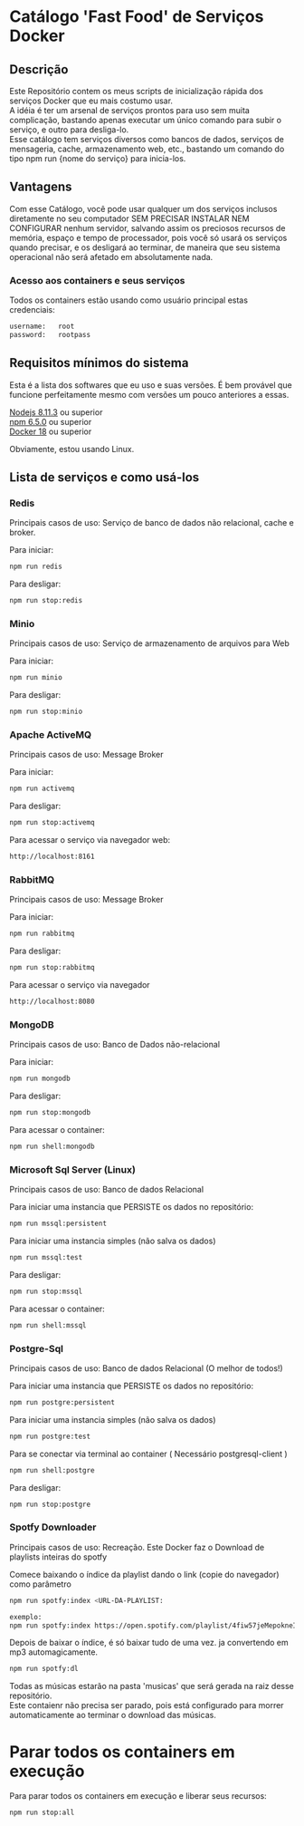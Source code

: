 # Catálogo 'Fast Food' de Serviços Docker

## Descrição
Este Repositório contem os meus scripts de inicialização rápida dos serviços Docker que eu mais costumo usar.  
A idéia é ter um arsenal de serviços prontos para uso sem muita complicação, bastando apenas executar um único comando para subir o serviço, e outro para desliga-lo.  
Esse catálogo tem serviços diversos como bancos de dados, serviços de mensageria, cache, armazenamento web, etc., bastando um comando do tipo npm run {nome do serviço} para inicia-los.  

## Vantagens
Com esse Catálogo, você pode usar qualquer um dos serviços inclusos diretamente no seu computador SEM PRECISAR INSTALAR NEM CONFIGURAR nenhum servidor, salvando assim os preciosos recursos de memória, espaço  e tempo de processador, pois você só usará os serviços quando precisar, e os desligará ao terminar, de maneira que seu sistema operacional não será afetado em absolutamente nada.

### Acesso aos containers e seus serviços
Todos os containers estão usando como usuário principal estas credenciais:
```bash
username:   root
password:   rootpass
```
## Requisitos mínimos do sistema
Esta é a lista dos softwares que eu uso e suas versões. É bem provável que funcione perfeitamente mesmo com versões um pouco anteriores a essas.

<a href="https://nodejs.org/en/">Nodejs 8.11.3</a> ou superior  
<a href="https://nodejs.org/en/">npm 6.5.0</a> ou superior  
 <a href="https://www.docker.com/get-started">Docker 18</a> ou superior

Obviamente, estou usando Linux.

## Lista de serviços e como usá-los

### Redis
Principais casos de uso: Serviço de banco de dados não relacional, cache e broker.

Para iniciar:
```bash
npm run redis
```

Para desligar:
```bash
npm run stop:redis
```

### Minio
Principais casos de uso: Serviço de armazenamento de arquivos para Web

Para iniciar:
```bash
npm run minio
```

Para desligar:
```bash
npm run stop:minio
```

### Apache ActiveMQ
Principais casos de uso: Message Broker

Para iniciar:
```bash
npm run activemq
```

Para desligar:
```bash
npm run stop:activemq
```

Para acessar o serviço via navegador web:
```bash
http://localhost:8161
```

### RabbitMQ
Principais casos de uso: Message Broker

Para iniciar:
```bash
npm run rabbitmq
```

Para desligar:
```bash
npm run stop:rabbitmq
```

Para acessar o serviço via navegador
```bash
http://localhost:8080
```

### MongoDB
Principais casos de uso: Banco de Dados não-relacional

Para iniciar:
```bash
npm run mongodb
```

Para desligar:
```bash
npm run stop:mongodb
```

Para acessar o container:
```bash
npm run shell:mongodb
```

### Microsoft Sql Server (Linux)
Principais casos de uso: Banco de dados Relacional

Para iniciar uma instancia que PERSISTE os dados no repositório:
```bash
npm run mssql:persistent
```

Para iniciar uma instancia simples (não salva os dados)
```bash
npm run mssql:test
```

Para desligar:
```bash
npm run stop:mssql
```

Para acessar o container:
```bash
npm run shell:mssql
```

### Postgre-Sql
Principais casos de uso: Banco de dados Relacional (O melhor de todos!)

Para iniciar uma instancia que PERSISTE os dados no repositório:
```bash
npm run postgre:persistent
```

Para iniciar uma instancia simples (não salva os dados)
```bash
npm run postgre:test
```

Para se conectar via terminal ao container ( Necessário postgresql-client )
```bash
npm run shell:postgre
```

Para desligar:
```bash
npm run stop:postgre
```

### Spotfy Downloader
Principais casos de uso: Recreação. Este Docker faz o Download de playlists inteiras do spotfy

Comece baixando o índice da playlist dando o link (copie do navegador) como parâmetro
```bash
npm run spotfy:index <URL-DA-PLAYLIST:

exemplo:
npm run spotfy:index https://open.spotify.com/playlist/4fiw57jeMepokneIvlu09q
```


Depois de baixar o índice, é só baixar tudo de uma vez. ja convertendo em mp3 automagicamente.
```bash
npm run spotfy:dl
```
Todas as músicas estarão na pasta 'musicas' que será gerada na raiz desse repositório.  
Este contaienr não precisa ser parado, pois está configurado para morrer automaticamente ao terminar o download das músicas.


# Parar todos os containers em execução

Para parar todos os containers em execução e liberar seus recursos:
```
npm run stop:all
```
